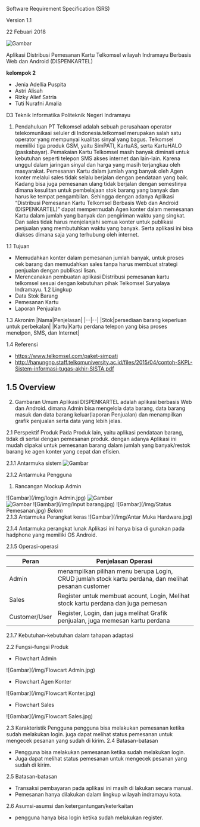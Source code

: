 Software Requirement Specification (SRS)

Version 1.1

22 Febuari 2018

![Gambar](/img/POLINDRA.png)


Aplikasi Distribusi Pemesanan Kartu Telkomsel wilayah Indramayu Berbasis Web dan Android (DISPENKARTEL)

**kelompok 2**

- Jenia Adellia Puspita
- Astri Alisah
- Rizky Alief Satria
- Tuti Nurafni Amalia

D3 Teknik Informatika
Politeknik Negeri Indramayu


1. Pendahuluan
PT Telkomsel adalah sebuah perusahaan operator telekomunikasi seluler di Indonesia.telkomsel merupakan salah satu operator yang mempunyai kualitas sinyal yang bagus. Telkomsel memiliki tiga produk GSM, yaitu SimPATI, KartuAS, serta KartuHALO (paskabayar).
Pemakaian Kartu Telkomsel masih banyak diminati untuk kebutuhan seperti telepon SMS akses internet dan lain-lain. Karena unggul dalam jaringan sinyal dan harga yang masih terjangkau oleh masyarakat.
Pemesanan Kartu dalam jumlah yang banyak oleh Agen konter melalui sales tidak selalu berjalan dengan pendataan yang baik. Kadang bisa juga pemesanan ulang tidak berjalan dengan semestinya dimana kesulitan untuk pembelajaan stok barang yang banyak dan harus ke tempat pengambilan. Sehingga dengan adanya Aplikasi “Distribusi Pemesanan Kartu Telkomsel Berbasis Web dan Android (DISPENKARTEL)” dapat mempermudah Agen konter dalam memesanan Kartu dalam jumlah yang banyak dan pengiriman waktu yang singkat. Dan sales tidak harus menjelanjahi semua konter untuk publikasi penjualan yang membutuhkan waktu yang banyak. Serta aplikasi ini bisa diakses dimana saja yang terhubung oleh internet.
 
1.1 Tujuan
- Memudahkan konter dalam pemesanan jumlah banyak, untuk proses cek barang dan memudahkan sales tanpa harus membuat strategi penjualan dengan publikasi lisan.
- Merencanakan pembuatan aplikasi Distribusi pemesanan kartu telkomsel sesuai dengan kebutuhan pihak Telkomsel Suryalaya Indramayu.
1.2 Lingkup
- Data Stok Barang
- Pemesanan Kartu
- Laporan Penjualan

1.3 Akronim
|Nama|Penjelasan|
|--|--|
|Stok|persediaan barang keperluan untuk perbekalan|
|Kartu|Kartu perdana telepon yang bisa proses menelpon, SMS, dan Internet|

1.4 Referensi
- https://www.telkomsel.com/paket-simpati
- http://hanungnp.staff.telkomuniversity.ac.id/files/2015/04/contoh-SKPL-Sistem-informasi-tugas-akhir-SISTA.pdf


1.5 Overview
-
2. Gambaran Umum
Aplikasi DISPENKARTEL adalah aplikasi berbasis Web dan Android. dimana Admin bisa mengelola data barang, data barang masuk dan data barang keluar(laporan Penjualan) dan menampilkan grafik penjualan serta data yang lebih jelas.
		
2.1 Perspektif Produk
Pada Produk lain, yaitu aplikasi pendataan barang, tidak di sertai dengan pemesanan produk.
dengan adanya Aplikasi ini mudah dipakai untuk pemesanan barang dalam jumlah yang banyak/restok barang ke agen konter yang cepat dan efisien.

2.1.1 Antarmuka sistem
![Gambar](/img/DFD.jpg)

2.1.2 Antarmuka Pengguna

1. Rancangan Mockup Admin

![Gambar](/img/login Admin.jpg)
![Gambar](/img/HalamanUtamaAdmin.jpg)  		
![Gambar](/img/Stok.jpg)
![Gambar](/img/input barang.jpg)
![Gambar](/img/Status Pemesanan.jpg)
	*Belom*	  		
2.1.3 Antarmuka Perangkat keras
![Gambar](/img/Antar Muka Hardware.jpg)	

2.1.4 Antarmuka perangkat lunak
Aplikasi ini hanya bisa di gunakan pada hadphone yang memiliki OS Android.

2.1.5 Operasi-operasi 

|Peran|Penjelasan Operasi|
|--|--|
|Admin|menampilkan pilihan menu berupa Login, CRUD jumlah stock kartu perdana, dan melihat pesanan customer|
|Sales|Register untuk membuat acount, Login, Melihat stock kartu perdana dan juga pemesan|
|Customer/User|Register, Login, dan juga melihat Grafik penjualan, juga memesan kartu perdana|

2.1.7 Kebutuhan-kebutuhan dalam tahapan adaptasi 

2.2 Fungsi-fungsi Produk 
- Flowchart Admin

![Gambar](/img/Flowcart Admin.jpg)

- Flowchart Agen Konter

![Gambar](/img/Flowcart Konter.jpg)

- Flowchart Sales

![Gambar](/img/Flowcart Sales.jpg)

2.3 Karakteristik Pengguna
pengguna bisa melakukan pemesanan ketika sudah melakukan login.
juga dapat melihat status pemesanan untuk mengecek pesanan yang sudah di kirim.
2.4 Batasan-batasan 

- Pengguna bisa melakukan pemesanan ketika sudah melakukan login.
- Juga dapat melihat status pemesanan untuk mengecek pesanan yang sudah di kirim.  

2.5 Batasan-batasan 

- Transaksi pembayaran pada aplikasi  ini masih di lakukan secara manual.
- Pemesanan hanya dilakukan dalam lingkup wilayah indramayu kota.

2.6 Asumsi-asumsi dan ketergantungan/keterkaitan 

- pengguna hanya bisa login ketika sudah melakukan register.
